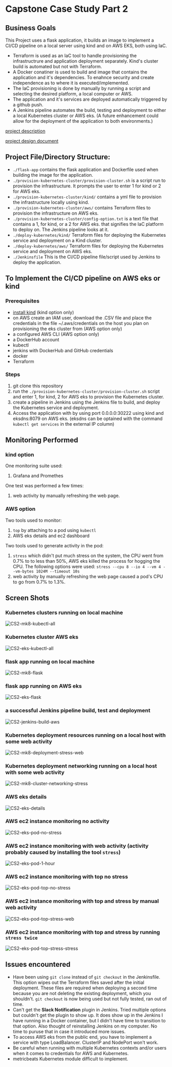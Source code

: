 # Capstone Case Study Part 2

## Business Goals

This Project uses a flask application, it builds an image to implement a CI/CD pipeline on a local server using kind and on AWS EKS, both using IaC. 

- Terraform is used as an IaC tool to handle provisioning the infrastructrure and application deployment separately. Kind's cluster build is automated but not with Terraform.
- A Docker conatiner is used to build and image that contains the application and it's dependencies. To enahnce security and create independence as to where it is executed/implemented.
- The IaC provisioning is done by manually by running a script and selecting the desired platform, a local computer or AWS.
- The application and it's services are deployed automatically triggered by a github push.
- A Jenkins pipeline automates the build, testing and deployment to either a local Kubernetes cluster or AWS eks. (A future enhancement could allow for the deployment of the application to both environments.)


[project description](https://docs.google.com/document/d/1J5rvYyM-EjEq1GFcrTuVrwn6q1INIp6U6J1MS3OhOJM/edit)

[project design document](./Capstone-Case-Study-Part2.jpeg)

## Project File/Directory Structure:

- ``./flask-app`` contains the flask application and Dockerfile used when building the image for the application.
- ``./provision-kubernetes-cluster/provision-cluster.sh`` is a script run to provision the infrastructure. It prompts the user to enter 1 for kind or 2 for AWS eks.
- ``./provision-kubernetes-cluster/kind/`` contains a yml file to provision the infrastructure locally using kind.
- ``./provision-kubernetes-cluster/aws/`` contains Terraform files to provision the infrastructure on AWS eks.
- ``./provision-kubernetes-cluster/config-option.txt`` is a text file that contains a 1, for kind, or a 2 for AWS eks. that signifies the IaC platform to deploy on. The Jenkins pipeline looks at it.
- ``./deploy-kubernetes/kind/`` Terraform files for deploying the Kubernetes service and deployment on a Kind cluster.
- ``./deploy-kubernetes/aws/`` Terraform files for deploying the Kubernetes service and deployment on AWS eks.
- ``./Jenkinsfile`` This is the CI/CD pipeline file/script used by Jenkins to deploy the application. 

## To Implement the CI/CD pipeline on AWS eks or kind

### Prerequisites

- [install kind](https://kind.sigs.k8s.io/docs/user/quick-start/) (kind option only) 
- on AWS create an IAM user, download the .CSV file and place the credentials in the file ~/.aws/credentials on the host you plan on provisioning the eks cluster from (AWS option only)
- a configured AWS CLI (AWS option only)
- a DockerHub account
- kubectl
- jenkins with DockerHub and GitHub credentials
- docker
- Terraform

### Steps 

1. git clone this repository
2. run the ``./provision-kubernetes-cluster/provision-cluster.sh`` script and enter 1, for kind, 2 for AWS eks to provision the Kubernetes cluster.
3. create a pipeline in Jenkins using the Jenkins file to build, and deploy the Kubernetes service and deployment.
4. Access the application with by using port 0.0.0.0:30222 using kind and eksdns:8079 on AWS eks. (eksdns can be optained with the command ``kubectl get services`` in the external IP column)

## Monitoring Performed

### kind option

One monitoring suite used:<br>
1. Grafana and Promethes

One test was performed a few times:<br>
1. web activity by manually refreshing the web page.

### AWS option

Two tools used to monitor:<br>
1. ``top`` by attaching to a pod using ``kubectl``
2. AWS eks details and ec2 dashboard

Two tools used to generate activity in the pod:<br>
1. ``stress`` which didn't put much stress on the system, the CPU went from 0.7% to to less than 50%, AWS eks killed the process for hogging the CPU. The following options were used: ``stress --cpu 8 --io 4 --vm 4 --vm-bytes 1024M --timeout 10s``
2. web activity by manually refreshing the web page caused a pod's CPU to go from 0.7% to 1.3%.

## Screen Shots

### Kubernetes clusters running on local machine

![CS2-mk8-kubectl-all](screen-shots/CS2-mk8-kubectl-all.png)

### Kubernetes cluster AWS eks

![CS2-eks-kubectl-all](screen-shots/CS2-eks-kubectl-all.png)

### flask app running on local machine

![CS2-mk8-flask](screen-shots/CS2-mk8-flask.png)

### flask app running on AWS eks

![CS2-eks-flask](screen-shots/CS2-eks-flask.png)

### a successful Jenkins pipeline build, test and deployment

![CS2-jenkins-build-aws](screen-shots/CS2-jenkins-build-aws.png)

### Kubernetes deployment resources running on a local host with some web activity

![CS2-mk8-deployment-stress-web](screen-shots/CS2-mk8-deployment-stress-web.png)

### Kubernetes deployment networking running on a local host with some web activity

![CS2-mk8-cluster-networking-stress](screen-shots/CS2-mk8-cluster-networking-stress.png)

### AWS eks details

![CS2-eks-details](screen-shots/CS2-eks-details.png)

### AWS ec2 instance monitoring no activity

![CS2-eks-pod-no-stress](screen-shots/CS2-eks-pod-no-stress.png)

### AWS ec2 instance monitoring with web activity (activity probably caused by installing the tool ``stress``)

![CS2-eks-pod-1-hour](screen-shots/CS2-eks-pod-1-hour.png)

### AWS ec2 instance monitoring with top no stress

![CS2-eks-pod-top-no-stress](screen-shots/CS2-eks-pod-top-no-stress.png)

### AWS ec2 instance monitoring with top and stress by manual web activity

![CS2-eks-pod-top-stress-web](screen-shots/CS2-eks-pod-top-stress-web.png)

### AWS ec2 instance monitoring with top and stress by running ``stress twice``

![CS2-eks-pod-top-stress-stress](screen-shots/CS2-eks-pod-top-stress-stress.png)

## Issues encountered

- Have been using ``git clone`` instead of ``git checkout`` in the Jenkinsfile. This option wipes out the Terraform files saved after the initial deployment. These files are required when deploying a second time because you are not deleting the existing deployment, which you shouldn't. ``git checkout`` is now being used but not fully tested, ran out of time.
- Can't get the **Slack Notification** plugin in Jenkins. Tried multiple options but couldn't get the plugin to show up. It does show up in the Jenkins I  have running in a Docker container, but I didn't have time to transition to that option. Also thought of reinstalling Jenkins on my computer. No time to puruse that in case it introduced more issues.
- To access AWS eks from the public end, you have to implement a service with type LoadBalancer. ClusterIP and NodePort won't work.
- Be careful when running with multiple Kubernetes contexts and/or users when it comes to credentials for AWS and Kubernetes.
- metricbeats Kubernetes module difficult to implement.
